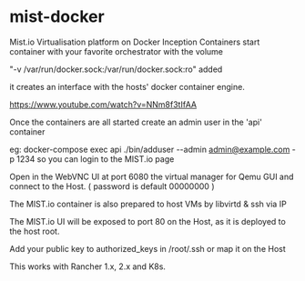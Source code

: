 # mist-docker

Mist.io Virtualisation platform on Docker Inception Containers
start container with your favorite orchestrator with the volume 

"-v /var/run/docker.sock:/var/run/docker.sock:ro" added

it creates an interface with the hosts' docker container engine.

https://www.youtube.com/watch?v=NNm8f3tIfAA

Once the containers are all started create an admin user in the 'api' container

eg: docker-compose exec api ./bin/adduser --admin admin@example.com -p 1234 so you can login to the MIST.io page

Open in the WebVNC UI at port 6080 the virtual manager for Qemu GUI and connect to the Host. 
( password is default 00000000 )

The MIST.io container is also prepared to host VMs by libvirtd & ssh via IP

The MIST.io UI will be exposed to port 80 on the Host, as it is deployed to the host root.

Add your public key to authorized_keys in /root/.ssh or map it on the Host

This works with Rancher 1.x, 2.x and K8s.
